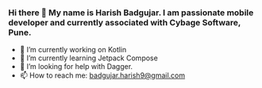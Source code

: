 ### Hi there 👋 My name is Harish Badgujar. I am passionate mobile developer and currently associated with Cybage Software, Pune.

- 🔭 I’m currently working on Kotlin
- 🌱 I’m currently learning Jetpack Compose
- 🤔 I’m looking for help with Dagger.
- 📫 How to reach me: badgujar.harish9@gmail.com
